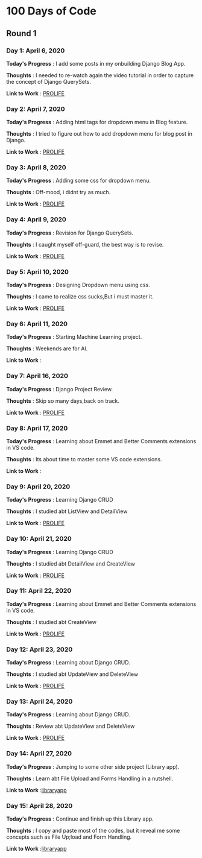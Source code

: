 # 100 Days of Code

## Round 1

### Day 1: April 6, 2020

**Today's Progress** : I add some posts in my onbuilding Django Blog App.

**Thoughts** : I needed to re-watch again the video tutorial in order to capture the concept of Django QuerySets.

**Link to Work** : [PROLIFE](https://github.com/lodyne/PROLIFE)

### Day 2: April 7, 2020

**Today's Progress** : Adding html tags for dropdown menu in Blog feature.

**Thoughts** : I tried to figure out how to add dropdown menu for blog post in Django.

**Link to Work** : [PROLIFE](https://github.com/lodyne/PROLIFE)

### Day 3: April 8, 2020

**Today's Progress** : Adding some css for dropdown menu.

**Thoughts** : Off-mood, i didnt try as much.

**Link to Work** : [PROLIFE](https://github.com/lodyne/PROLIFE)

### Day 4: April 9, 2020

**Today's Progress** : Revision for Django QuerySets.

**Thoughts** : I caught myself off-guard, the best way is to revise.

**Link to Work** : [PROLIFE](https://github.com/lodyne/PROLIFE)

### Day 5: April 10, 2020

**Today's Progress** : Designing Dropdown menu using css.

**Thoughts** : I came to realize css sucks,But i must master it.

**Link to Work** : [PROLIFE](https://github.com/lodyne/PROLIFE)

### Day 6: April 11, 2020

**Today's Progress** : Starting Machine Learning project.

**Thoughts** : Weekends are for AI.

**Link to Work** :

### Day 7: April 16, 2020

**Today's Progress** : Django Project Review.

**Thoughts** : Skip so many days,back on track.

**Link to Work** : [PROLIFE](https://github.com/lodyne/PROLIFE)

### Day 8: April 17, 2020

**Today's Progress** : Learning about Emmet and Better Comments extensions in VS code.

**Thoughts** : Its about time to master some VS code extensions.

**Link to Work** :

### Day 9: April 20, 2020

**Today's Progress** : Learning Django CRUD

**Thoughts** : I studied abt ListView and DetailView

**Link to Work** : [PROLIFE](https://github.com/lodyne/PROLIFE)

### Day 10: April 21, 2020

**Today's Progress** : Learning Django CRUD

**Thoughts** : I studied abt DetailView and CreateView

**Link to Work** : [PROLIFE](https://github.com/lodyne/PROLIFE)

### Day 11: April 22, 2020

**Today's Progress** : Learning about Emmet and Better Comments extensions in VS code.

**Thoughts** : I studied abt CreateView

**Link to Work** : [PROLIFE](https://github.com/lodyne/PROLIFE)

### Day 12: April 23, 2020

**Today's Progress** : Learning about Django CRUD.

**Thoughts** : I studied abt UpdateView and DeleteView

**Link to Work** : [PROLIFE](https://github.com/lodyne/PROLIFE)

### Day 13: April 24, 2020

**Today's Progress** : Learning about Django CRUD.

**Thoughts** : Review abt UpdateView and DeleteView

**Link to Work** : [PROLIFE](https://github.com/lodyne/PROLIFE)

### Day 14: April 27, 2020

**Today's Progress** : Jumping to some other side project (Library app).

**Thoughts** : Learn abt File Upload and Forms Handling in a nutshell.

**Link to Work** :[libraryapp](https://github.com/lodyne/libraryapp)

### Day 15: April 28, 2020

**Today's Progress** : Continue and finish up this Library app.

**Thoughts** : I copy and paste most of the codes, but it reveal me some concepts such as File Up;load and Form Handling.

**Link to Work** :[libraryapp](https://github.com/lodyne/libraryapp)
